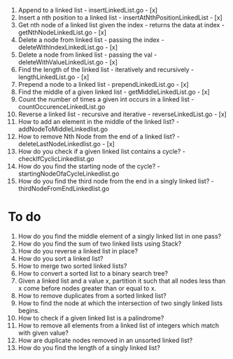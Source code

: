 1. Append to a linked list                                                    - insertLinkedList.go                - [x]
2. Insert a nth position to a linked list                                     - insertAtNthPositionLinkedList      - [x]
3. Get nth node of a linked list given the index - returns the data at index  - getNthNodeLinkedList.go            - [x]
4. Delete a node from linked list - passing the index                         - deleteWithIndexLinkedList.go       - [x]
5. Delete a node from linked list - passing the val                           - deleteWithValueLinkedList.go       - [x]
6. Find the length of the linked list - iteratively and recursively           - lengthLinkedList.go                - [x]
7. Prepend a node to a linked list                                            - prependLinkedList.go               - [x]
8. Find the middle of a given linked list                                     - getMiddleLinkedList.go             - [x]
9. Count the number of times a given int occurs in a linked list              - countOccurenceLinkedList.go
10. Reverse a linked list - recursive and iterative                           - reverseLinkedList.go               - [x]
11. How to add an element in the middle of the linked list?                   - addNodeToMiddleLinkedlist.go
12. How to remove Nth Node from the end of a linked list?                     - deleteLastNodeLinkedlist.go        - [x]
13. How do you check if a given linked list contains a cycle?                 - checkIfCyclicLinkedlist.go
14. How do you find the starting node of the cycle?                           - startingNodeOfaCycleLinkedlist.go
15. How do you find the third node from the end in a singly linked list?      - thirdNodeFromEndLinkedlist.go

# To do
1. How do you find the middle element of a singly linked list in one pass?
3. How do you find the sum of two linked lists using Stack?
4. How do you reverse a linked list in place?
5. How do you sort a linked list?
6. How to merge two sorted linked lists?
7. How to convert a sorted list to a binary search tree?
8. Given a linked list and a value x, partition it such that all nodes less than x come before nodes greater than or equal to x.
9. How to remove duplicates from a sorted linked list?
10. How to find the node at which the intersection of two singly linked lists begins.
11. How to check if a given linked list is a palindrome?
12. How to remove all elements from a linked list of integers which match with given value?
13. How are duplicate nodes removed in an unsorted linked list?
14. How do you find the length of a singly linked list?
